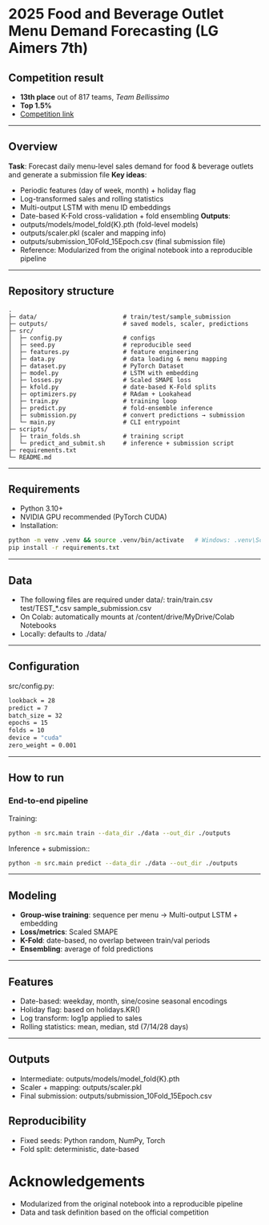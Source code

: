 
# 2025 Food and Beverage Outlet Menu Demand Forecasting (LG Aimers 7th)

## Competition result
- **13th place** out of 817 teams, *Team Bellissimo*
- **Top 1.5%**
- [Competition link](https://dacon.io/competitions/official/236559/overview/description)

---

## Overview
**Task**: Forecast daily menu-level sales demand for food & beverage outlets and generate a submission file
**Key ideas**:
   - Periodic features (day of week, month) + holiday flag
   - Log-transformed sales and rolling statistics
   - Multi-output LSTM with menu ID embeddings
   - Date-based K-Fold cross-validation + fold ensembling
**Outputs**:
   - outputs/models/model_fold{K}.pth (fold-level models)
   - outputs/scaler.pkl (scaler and mapping info)
   - outputs/submission_10Fold_15Epoch.csv (final submission file)
   - Reference: Modularized from the original notebook into a reproducible pipeline

---

## Repository structure
```
.
├─ data/                        # train/test/sample_submission
├─ outputs/                     # saved models, scaler, predictions
├─ src/
│  ├─ config.py                 # configs
│  ├─ seed.py                   # reproducible seed
│  ├─ features.py               # feature engineering
│  ├─ data.py                   # data loading & menu mapping
│  ├─ dataset.py                # PyTorch Dataset
│  ├─ model.py                  # LSTM with embedding
│  ├─ losses.py                 # Scaled SMAPE loss
│  ├─ kfold.py                  # date-based K-Fold splits
│  ├─ optimizers.py             # RAdam + Lookahead
│  ├─ train.py                  # training loop
│  ├─ predict.py                # fold-ensemble inference
│  ├─ submission.py             # convert predictions → submission
│  └─ main.py                   # CLI entrypoint
├─ scripts/
│  ├─ train_folds.sh            # training script
│  └─ predict_and_submit.sh     # inference + submission script
├─ requirements.txt
└─ README.md
```
---

## Requirements
- Python 3.10+
- NVIDIA GPU recommended (PyTorch CUDA)
- Installation:
```bash
python -m venv .venv && source .venv/bin/activate   # Windows: .venv\Scripts\activate
pip install -r requirements.txt
```

---

## Data
- The following files are required under data/:
   train/train.csv
   test/TEST_*.csv
   sample_submission.csv
- On Colab: automatically mounts at /content/drive/MyDrive/Colab Notebooks
- Locally: defaults to ./data/

---

## Configuration
src/config.py:
```bash
lookback = 28
predict = 7
batch_size = 32
epochs = 15
folds = 10
device = "cuda"
zero_weight = 0.001
```

---

## How to run

### End-to-end pipeline

Training:
```bash
python -m src.main train --data_dir ./data --out_dir ./outputs
```

Inference + submission::
```bash
python -m src.main predict --data_dir ./data --out_dir ./outputs
```

---

## Modeling
- **Group-wise training**: sequence per menu → Multi-output LSTM + embedding
- **Loss/metrics**: Scaled SMAPE
- **K-Fold**: date-based, no overlap between train/val periods
- **Ensembling**: average of fold predictions

---

## Features
- Date-based: weekday, month, sine/cosine seasonal encodings
- Holiday flag: based on holidays.KR()
- Log transform: log1p applied to sales
- Rolling statistics: mean, median, std (7/14/28 days)

---

## Outputs
- Intermediate: outputs/models/model_fold{K}.pth
- Scaler + mapping: outputs/scaler.pkl
- Final submission: outputs/submission_10Fold_15Epoch.csv

## Reproducibility
- Fixed seeds: Python random, NumPy, Torch
- Fold split: deterministic, date-based

# Acknowledgements
- Modularized from the original notebook into a reproducible pipeline
- Data and task definition based on the official competition
